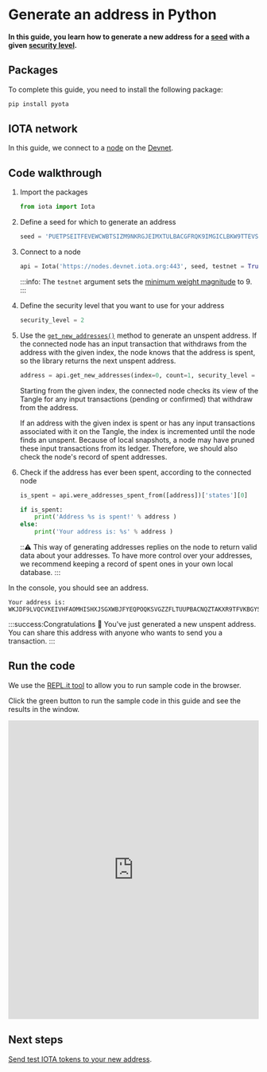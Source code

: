 # Generate an address in Python

**In this guide, you learn how to generate a new address for a [seed](root://getting-started/0.1/clients/seeds.md) with a given [security level](root://getting-started/0.1/clients/security-levels.md).**

## Packages

To complete this guide, you need to install the following package:

```bash
pip install pyota
```

## IOTA network

In this guide, we connect to a [node](root://getting-started/0.1/network/nodes.md) on the [Devnet](root://getting-started/0.1/network/iota-networks.md#devnet).

## Code walkthrough

1. Import the packages

    ```python
    from iota import Iota
    ```

2. Define a seed for which to generate an address

    ```python
    seed = 'PUETPSEITFEVEWCWBTSIZM9NKRGJEIMXTULBACGFRQK9IMGICLBKW9TTEVSDQMGWKBXPVCBMMCXWMNPDX'
    ```

3. Connect to a node

    ```python
    api = Iota('https://nodes.devnet.iota.org:443', seed, testnet = True)
    ```

    :::info:
    The `testnet` argument sets the [minimum weight magnitude](root://getting-started/0.1/network/minimum-weight-magnitude.md) to 9.
    :::

4. Define the security level that you want to use for your address

    ```python
    security_level = 2
    ```

5. Use the [`get_new_addresses()`](https://pyota.readthedocs.io/en/latest/api.html#get-new-addresses) method to generate an unspent address. If the connected node has an input transaction that withdraws from the address with the given index, the node knows that the address is spent, so the library returns the next unspent address.

    ```python
    address = api.get_new_addresses(index=0, count=1, security_level = security_level)['addresses'][0]
    ```

    Starting from the given index, the connected node checks its view of the Tangle for any input transactions (pending or confirmed) that withdraw from the address.

    If an address with the given index is spent or has any input transactions associated with it on the Tangle, the index is incremented until the node finds an unspent. Because of local snapshots, a node may have pruned these input transactions from its ledger. Therefore, we should also check the node's record of spent addresses.

6. Check if the address has ever been spent, according to the connected node

    ```py
    is_spent = api.were_addresses_spent_from([address])['states'][0]

    if is_spent:
        print('Address %s is spent!' % address )
    else:
        print('Your address is: %s' % address )
    ```

    :::warning:
    This way of generating addresses replies on the node to return valid data about your addresses. To have more control over your addresses, we recommend keeping a record of spent ones in your own local database.
    :::

In the console, you should see an address.

```
Your address is: WKJDF9LVQCVKEIVHFAOMHISHXJSGXWBJFYEQPOQKSVGZZFLTUUPBACNQZTAKXR9TFVKBGYSNSPHRNKKHA
```

:::success:Congratulations :tada:
You've just generated a new unspent address. You can share this address with anyone who wants to send you a transaction.
:::

## Run the code

We use the [REPL.it tool](https://repl.it) to allow you to run sample code in the browser.

Click the green button to run the sample code in this guide and see the results in the window.

<iframe height="600px" width="100%" src="https://repl.it/@jake91/Generate-an-address-Python?lite=true" scrolling="no" frameborder="no" allowtransparency="true" allowfullscreen="true" sandbox="allow-forms allow-pointer-lock allow-popups allow-same-origin allow-scripts allow-modals"></iframe>

## Next steps

[Send test IOTA tokens to your new address](../python/transfer-iota-tokens.md).
